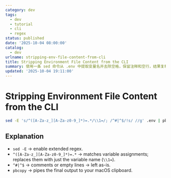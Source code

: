 ```yaml
---
category: dev
tags:
  - dev
  - tutorial
  - cli
  - regex
status: published
date: '2025-10-04 08:00:00'
catalog:
  - dev
urlname: stripping-env-file-content-from-cli
title: Stripping Environment File Content from the CLI
summary: 使用一条 sed 命令从 .env 中提取变量名并去除空格，保留注释和空行，结果复制到剪贴板。
updated: '2025-10-04 19:11:00'
---
```


# Stripping Environment File Content from the CLI


```bash
sed -E 's/^([A-Za-z_][A-Za-z0-9_]*)=.*/\\1=/; /^#|^$/!s/ //g' .env | pbcopy
```


## Explanation

- `sed -E` → enable extended regex.
- `^([A-Za-z_][A-Za-z0-9_]*)=.*` → matches variable assignments; replaces them with just the variable name (`\\1=`).
- `^#|^$` → comments or empty lines → left as-is.
- `pbcopy` → pipes the final output to your macOS clipboard.
